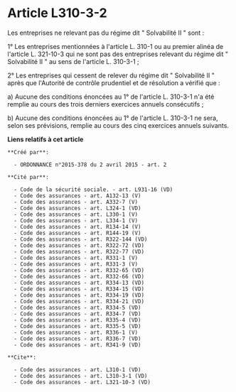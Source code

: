 # Article L310-3-2

Les entreprises ne relevant pas du régime dit " Solvabilité II " sont : 

1° Les entreprises mentionnées à l'article L. 310-1 ou au premier alinéa de l'article L. 321-10-3 qui ne sont pas des
entreprises relevant du régime dit " Solvabilité II " au sens de l'article L. 310-3-1 ; 

2° Les entreprises qui cessent de relever du régime dit " Solvabilité II " après que l'Autorité de contrôle prudentiel et de
résolution a vérifié que : 

a) Aucune des conditions énoncées au 1° de l'article L. 310-3-1 n'a été remplie au cours des trois derniers exercices annuels
consécutifs ; 

b) Aucune des conditions énoncées au 1° de l'article L. 310-3-1 ne sera, selon ses prévisions, remplie au cours des cinq
exercices annuels suivants.

**Liens relatifs à cet article**

	**Créé par**:

	  - ORDONNANCE n°2015-378 du 2 avril 2015 - art. 2

	**Cité par**:

	  - Code de la sécurité sociale. - art. L931-16 (VD)
	  - Code des assurances - art. A132-13 (V)
	  - Code des assurances - art. A332-7 (V)
	  - Code des assurances - art. L324-1 (VD)
	  - Code des assurances - art. L330-1 (V)
	  - Code des assurances - art. L334-1 (V)
	  - Code des assurances - art. R134-14 (V)
	  - Code des assurances - art. R144-19 (V)
	  - Code des assurances - art. R322-144 (VD)
	  - Code des assurances - art. R322-72 (VD)
	  - Code des assurances - art. R322-77 (VD)
	  - Code des assurances - art. R331-1 (V)
	  - Code des assurances - art. R331-3 (V)
	  - Code des assurances - art. R332-65 (VD)
	  - Code des assurances - art. R332-66 (VD)
	  - Code des assurances - art. R334-13 (VD)
	  - Code des assurances - art. R334-15 (VD)
	  - Code des assurances - art. R334-19 (VD)
	  - Code des assurances - art. R334-21 (VD)
	  - Code des assurances - art. R334-5 (VD)
	  - Code des assurances - art. R334-7 (VD)
	  - Code des assurances - art. R335-4 (VD)
	  - Code des assurances - art. R335-5 (VD)
	  - Code des assurances - art. R336-1 (V)
	  - Code des assurances - art. R336-7 (VD)
	  - Code des assurances - art. R341-9 (VD)

	**Cite**:

	  - Code des assurances - art. L310-1 (VD)
	  - Code des assurances - art. L310-3-1 (VD)
	  - Code des assurances - art. L321-10-3 (VD)
